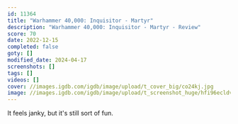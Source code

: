 ```yaml
---
id: 11364
title: "Warhammer 40,000: Inquisitor - Martyr"
description: "Warhammer 40,000: Inquisitor - Martyr - Review"
score: 70
date: 2022-12-15
completed: false
goty: []
modified_date: 2024-04-17
screenshots: []
tags: []
videos: []
cover: //images.igdb.com/igdb/image/upload/t_cover_big/co24kj.jpg
image: //images.igdb.com/igdb/image/upload/t_screenshot_huge/hfi96ecldvrx5cy4pnyv.jpg
---
```

It feels janky, but it's still sort of fun.